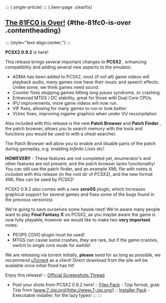 ::: {.single-article}
::: {.item-page .clearfix}
## [The 81FC0 is Over!](/157-the-81fc0-is-over.html) {#the-81fc0-is-over .contentheading}

::: {style="text-align:center;"}
:::

**PCSX2 0.9.2** is here!

This release brings several important changes to **PCSX2** , enhancing
compatibility and adding several new aspects to the emulator.

-   ADMA has been added to PCSX2, most (if not all) game videos will
    playback audio, many games now have their music and speech effects.
    Unlike some, we think games need sound.
-   Counter fixes stopping games hitting *long pause* syndrome, or
    crashing.
-   Enhanced MTGS / DC stability, great for those with Dual Core CPUs.
-   IPU improvements, more game videos will now run.
-   VIF fixes, allowing for many games to run or look better.
-   VUrec fixes, improving ingame graphics when under VU recompilation

Also included with this release is the new **Patch Browser** and **Patch
Finder** , the patch browser, allows you to search memory with the tools
and functions you would be used to with a cheat searcher.

The Patch Browser will allow you to enable and disable parts of the
patch during gameplay, e.g. enabling *Infinite Lives* etc!

**HOWEVER!!** - These features are not completed yet, enumerator's and
other features are not present, and the patch browser lacks
functionality! You can still use the patch finder, and an example XML
file with notes is included with this release (in the root dir of
PCSX2), and the new format XML files can be used by PCSX2!

PCSX2 0.9.2 also comes with a new **zeroGS** plugin, which increases
graphical support for several games and fixes some of the bugs found in
the previous version(s).

We're going to save ourselves some hassle next! We're aware many
people want to play **Final Fantasy X** on PCSX2, as you maybe aware the
game is now fully playable, however we would like to make two **very
important** notes:

-   PEOPS CDVD plugin must be used!
-   MTGS can cause some crashes, they are rare, but if the game crashes,
    switch to single core mode for awhile!

We are releasing via torrent initially, **please** seed for as long as
possible, we recommend [uTorrent](http://www.utorrent.com/) as a client!
Direct download from the site will be available once initial flood has
hit!

Enjoy this release!
:: [Official Screenshots
Thread](http://forums.ngemu.com/pcsx2-official-forum/80878-post-your-pcsx2-0-9-2-screenshots-here.html)
- Post your shots from PCSX2 0.9.2 here!
:: [Files Pack](/download/viewcategory/34-pcsx2-v0-9-2.html) - 7zip
format, grab 7zip from [www.7-zip.org](http://www.7-zip.org/)
:: [Installer Pack](/download/viewcategory/34-pcsx2-v0-9-2.html) -
Executable installer, for the lazy types!
:::
:::
